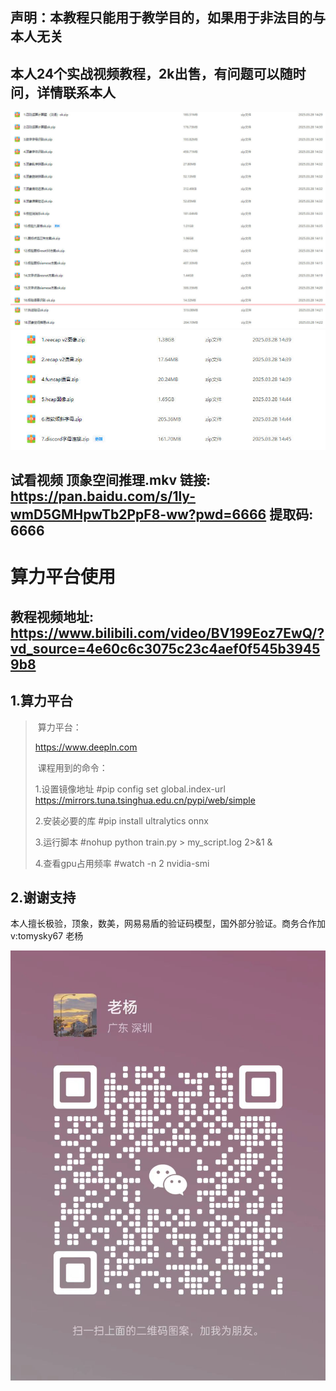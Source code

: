 ## 声明：本教程只能用于教学目的，如果用于非法目的与本人无关

## 本人24个实战视频教程，2k出售，有问题可以随时问，详情联系本人
![国内](README.assets/国内.jpg)
![国外](README.assets/国外.jpg)
## 试看视频 顶象空间推理.mkv 链接: https://pan.baidu.com/s/1ly-wmD5GMHpwTb2PpF8-ww?pwd=6666 提取码: 6666


# 算力平台使用

## 教程视频地址: https://www.bilibili.com/video/BV199Eoz7EwQ/?vd_source=4e60c6c3075c23c4aef0f545b39459b8
## 1.算力平台

> ​	算力平台：	
>
> https://www.deepln.com
>
> ​	课程用到的命令：
>
> 1.设置镜像地址
> #pip config set global.index-url https://mirrors.tuna.tsinghua.edu.cn/pypi/web/simple
>
> 2.安装必要的库
> #pip install ultralytics onnx
>
> 3.运行脚本
> #nohup python train.py > my_script.log 2>&1 &
>
> 4.查看gpu占用频率
> #watch -n 2 nvidia-smi

## 2.谢谢支持

本人擅长极验，顶象，数美，网易易盾的验证码模型，国外部分验证。商务合作加v:tomysky67 老杨

![微信](README.assets/微信.jpg)
